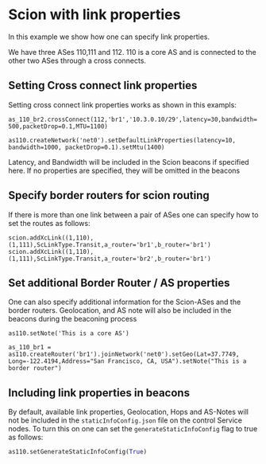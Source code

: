 # Scion with link properties

In this example we show how one can specify link properties.

We have three ASes 110,111 and 112. 110 is a core AS and is connected to the other two ASes through a cross connects.

## Setting Cross connect link properties

Setting cross connect link properties works as shown in this exampls:

`as_110_br2.crossConnect(112,'br1','10.3.0.10/29',latency=30,bandwidth=500,packetDrop=0.1,MTU=1100)`


`as110.createNetwork('net0').setDefaultLinkProperties(latency=10, bandwidth=1000, packetDrop=0.1).setMtu(1400)`

Latency, and Bandwidth will be included in the Scion beacons if specified here. If no properties are specified, they will be omitted in the beacons

## Specify border routers for scion routing

If there is more than one link between a pair of ASes one can specify how to set the routes as follows:

`scion.addXcLink((1,110),(1,111),ScLinkType.Transit,a_router='br1',b_router='br1')`
`scion.addXcLink((1,110),(1,111),ScLinkType.Transit,a_router='br2',b_router='br1')`

## Set additional Border Router / AS properties

One can also specify additional information for the Scion-ASes and the border routers. Geolocation, and AS note will also be included in the beacons during the beaconing process   

`as110.setNote('This is a core AS')`

`as_110_br1 = as110.createRouter('br1').joinNetwork('net0').setGeo(Lat=37.7749, Long=-122.4194,Address="San Francisco, CA, USA").setNote("This is a border router")`

## Including link properties in beacons

By default, available link properties, Geolocation, Hops and AS-Notes will not be included in the `staticInfoConfig.json` file on the control Service nodes. To turn this on one can set the `generateStaticInfoConfig` flag to true as follows:

```python
as110.setGenerateStaticInfoConfig(True)
```